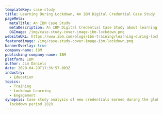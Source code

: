 ```yaml
---
templateKey: case-study
title: Learning During Lockdown, An IBM Digital Credential Case Study
pageMeta:
  metaTitle: An IBM Case Study
  metaDescription: An IBM Digital Credential Case Study about learning during lockdown
  OGImage: /img/case-study-cover-image-ibm-lockdown.png
websiteURL: https://www.ibm.com/blogs/ibm-training/learning-during-lockdown-aan-ibm-digital-credential-case-study/
featuredimage: /img/case-study-cover-image-ibm-lockdown.png
bannerOverlay: true
company-name: IBM
publishing-company-name: IBM
platform: IBM
author: Jim Daniels
date: 2020-04-29T17:36:57.803Z
industry:
  - Education
topics:
  - Training
  - Lockdown Learning
  - Engagement
synopsis: Case study analysis of new credentials earned during the global
  lockdown period 2020.
---
```

